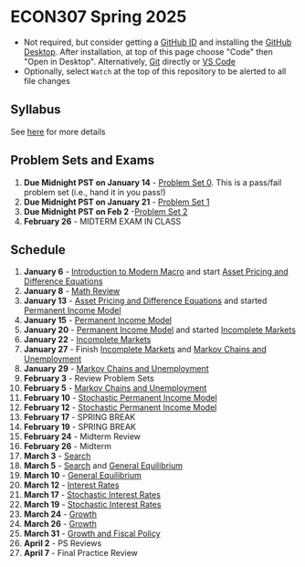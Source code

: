 # ECON307 Spring 2025
- Not required, but consider getting a [GitHub ID](https://education.github.com/pack) and installing the [GitHub Desktop](https://desktop.github.com/).  After installation, at top of this page choose "Code" then "Open in Desktop".  Alternatively, [Git](https://git-scm.com/downloads) directly or [VS Code](https://docs.microsoft.com/en-us/azure/developer/javascript/how-to/with-visual-studio-code/clone-github-repository?tabs=create-repo-command-palette%2Cinitialize-repo-activity-bar%2Ccreate-branch-command-palette%2Ccommit-changes-command-palette%2Cpush-command-palette)
- Optionally, select `Watch` at the top of this repository to be alerted to all file changes

## Syllabus
See [here](syllabus.md) for more details

## Problem Sets and Exams

1. **Due Midnight PST on January 14** - [Problem Set 0](/problem_sets/problem_set_0.pdf). This is a pass/fail problem set (i.e., hand it in you pass!)
2. **Due Midnight PST on January 21** - [Problem Set 1](/problem_sets/problem_set_1.pdf)
3. **Due Midnight PST on Feb 2** -[Problem Set 2](/problem_sets/problem_set_2.pdf)
4. **February 26** - MIDTERM EXAM IN CLASS
<!--
2. **Due Midnight PST on January 31st** -[Problem Set 2](/problem_sets/problem_set_2.pdf)
3. **Due Midnight PST on February 14th** - [Problem Set 3](/problem_sets/problem_set_3.pdf)
4. **Due Midnight PST on February 25th** - [Problem Set 4](/problem_sets/problem_set_4.pdf)
5. **Due Midnight PST on March 26th** -  [Problem Set 5](/problem_sets/problem_set_5.pdf)
6. **Due Midnight PST on April 9th** -  [Problem Set 6](/problem_sets/problem_set_6.pdf)
7.  **Reviewing TBD** -[Final Practice Problems](/problem_sets/final_practice_problems.pdf)
-->

## Schedule
1. **January 6** - [Introduction to Modern Macro](/lectures/intro_to_modern_macro.pdf) and start [Asset Pricing and Difference Equations](/lectures/asset_pricing_difference_equations.pdf)
2. **January 8** - [Math Review](/lectures/math_review.pdf)
3. **January 13** -  [Asset Pricing and Difference Equations](/lectures/asset_pricing_difference_equations.pdf) and started [Permanent Income Model](/lectures/permanent_income.pdf)
4. **January 15** -  [Permanent Income Model](/lectures/permanent_income.pdf)
5. **January 20** - [Permanent Income Model](/lectures/permanent_income.pdf) and started [Incomplete Markets](/lectures/no_borrowing_dynamic_programming.pdf)
6. **January 22** - [Incomplete Markets](/lectures/no_borrowing_dynamic_programming.pdf)
7. **January 27** - Finish [Incomplete Markets](/lectures/no_borrowing_dynamic_programming.pdf) and [Markov Chains and Unemployment](/lectures/markov_chains_unemployment.pdf)
8. **January 29** - [Markov Chains and Unemployment](/lectures/markov_chains_unemployment.pdf)
9. **February 3** - Review Problem Sets
10. **February 5** - [Markov Chains and Unemployment](/lectures/markov_chains_unemployment.pdf)
11. **February 10** - [Stochastic Permanent Income Model](/lectures/stochastic_permanent_income.pdf)
12. **February 12** - [Stochastic Permanent Income Model](/lectures/stochastic_permanent_income.pdf)
13. **February 17** - SPRING BREAK
14. **February 19** - SPRING BREAK
15. **February 24** - Midterm Review
16. **February 26** - Midterm
17. **March 3** - [Search](/lectures/search.pdf)
18. **March 5** - [Search](/lectures/search.pdf) and [General Equilibrium](/lectures/general_equilibrium.pdf)
19. **March 10** - [General Equilibrium](/lectures/general_equilibrium.pdf)
20. **March 12** - [Interest Rates](/lectures/interest_rates.pdf)
21. **March 17** - [Stochastic Interest Rates](/lectures/stochastic_interest_rates.pdf)
22. **March 19** - [Stochastic Interest Rates](/lectures/stochastic_interest_rates.pdf)
23. **March 24** - [Growth](/lectures/growth.pdf)
24. **March 26** - [Growth](/lectures/growth.pdf)
25. **March 31** - [Growth and Fiscal Policy](/lectures/growth_fiscal_policy.pdf)
26. **April 2** - PS Reviews
27. **April 7** - Final Practice Review
